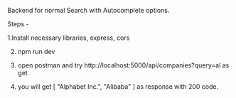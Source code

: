Backend for normal Search with Autocomplete options.

Steps -

1.Install necessary libraries, express, cors

2. npm run dev
   
3. open postman and  try http://localhost:5000/api/companies?query=al as get
 
4. you will get [
    "Alphabet Inc.",
    "Alibaba"
]
as response with 200 code.
